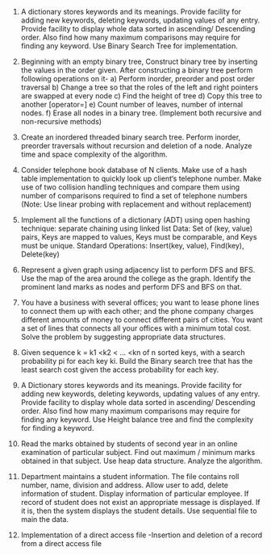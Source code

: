 1. A dictionary stores keywords and its meanings. Provide facility for adding
new keywords, deleting keywords, updating values of any entry. Provide
facility to display whole data sorted in ascending/ Descending order. Also
find how many maximum comparisons may require for finding any
keyword. Use Binary Search Tree for implementation.


2. Beginning with an empty binary tree, Construct binary tree by inserting
the values in the order given. After constructing a binary tree perform
following operations on it-
a) Perform inorder, preorder and post order traversal
b) Change a tree so that the roles of the left and right pointers are
swapped at every node
c) Find the height of tree
d) Copy this tree to another [operator=]
e) Count number of leaves, number of internal nodes.
f) Erase all nodes in a binary tree.
(Implement both recursive and non-recursive methods)


3. Create an inordered threaded binary search tree. Perform inorder, preorder
traversals without recursion and deletion of a node. Analyze time and
space complexity of the algorithm.


4. Consider telephone book database of N clients. Make use of a hash table
implementation to quickly look up client‘s telephone number. Make use
of two collision handling techniques and compare them using number of
comparisons required to find a set of telephone numbers (Note: Use linear
probing with replacement and without replacement)


5. Implement all the functions of a dictionary (ADT) using open hashing
technique: separate chaining using linked list
Data: Set of (key, value) pairs, Keys are mapped to values, Keys must be
comparable, and Keys must be unique. Standard Operations: Insert(key,
value), Find(key), Delete(key)


6. Represent a given graph using adjacency list to perform DFS and BFS.
Use the map of the area around the college as the graph. Identify the
prominent land marks as nodes and perform DFS and BFS on that.


7. You have a business with several offices; you want to lease phone lines to
connect them up with each other; and the phone company charges
different amounts of money to connect different pairs of cities. You want
a set of lines that connects all your offices with a minimum total cost.
Solve the problem by suggesting appropriate data structures.


8. Given sequence k = k1 <k2 < ... <kn of n sorted keys, with a search
probability pi for each key ki. Build the Binary search tree that has the
least search cost given the access probability for each key.


9. A Dictionary stores keywords and its meanings. Provide facility for adding new keywords, deleting keywords, updating values of any entry. Provide facility to display whole data sorted in ascending/ Descending order. Also find how many maximum comparisons may require for finding any keyword. Use Height balance tree and find the complexity for finding a keyword.

10. Read the marks obtained by students of second year in an online examination of particular subject. Find out maximum / minimum marks obtained in that subject. Use heap data structure. Analyze the algorithm.

11. Department maintains a student information. The file contains roll number, name, division and address. Allow user to add, delete information of student. Display information of particular employee. If record of student does not exist an appropriate message is displayed. If it is, then the system displays the student details. Use sequential file to main the data.

12. Implementation of a direct access file -Insertion and deletion of a record from a direct access file
